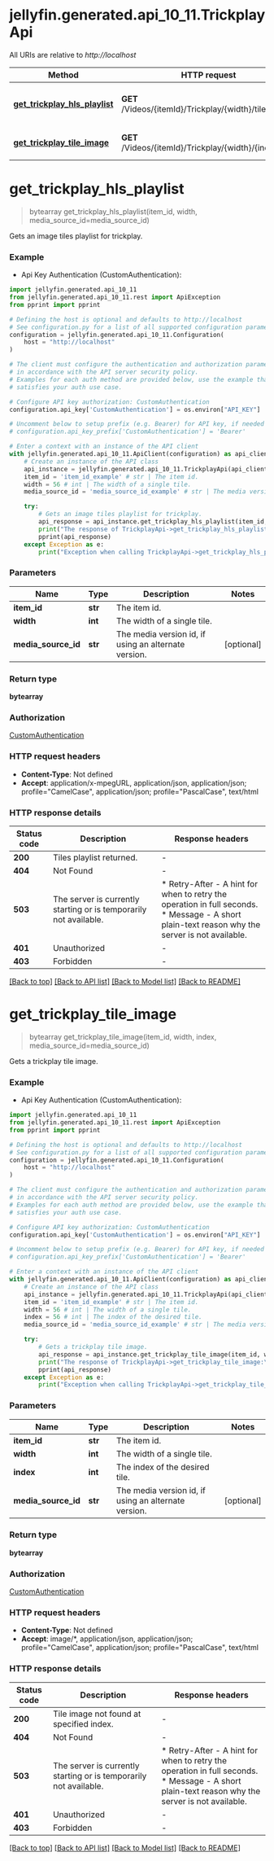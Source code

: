 # jellyfin.generated.api_10_11.TrickplayApi

All URIs are relative to *http://localhost*

Method | HTTP request | Description
------------- | ------------- | -------------
[**get_trickplay_hls_playlist**](TrickplayApi.md#get_trickplay_hls_playlist) | **GET** /Videos/{itemId}/Trickplay/{width}/tiles.m3u8 | Gets an image tiles playlist for trickplay.
[**get_trickplay_tile_image**](TrickplayApi.md#get_trickplay_tile_image) | **GET** /Videos/{itemId}/Trickplay/{width}/{index}.jpg | Gets a trickplay tile image.


# **get_trickplay_hls_playlist**
> bytearray get_trickplay_hls_playlist(item_id, width, media_source_id=media_source_id)

Gets an image tiles playlist for trickplay.

### Example

* Api Key Authentication (CustomAuthentication):

```python
import jellyfin.generated.api_10_11
from jellyfin.generated.api_10_11.rest import ApiException
from pprint import pprint

# Defining the host is optional and defaults to http://localhost
# See configuration.py for a list of all supported configuration parameters.
configuration = jellyfin.generated.api_10_11.Configuration(
    host = "http://localhost"
)

# The client must configure the authentication and authorization parameters
# in accordance with the API server security policy.
# Examples for each auth method are provided below, use the example that
# satisfies your auth use case.

# Configure API key authorization: CustomAuthentication
configuration.api_key['CustomAuthentication'] = os.environ["API_KEY"]

# Uncomment below to setup prefix (e.g. Bearer) for API key, if needed
# configuration.api_key_prefix['CustomAuthentication'] = 'Bearer'

# Enter a context with an instance of the API client
with jellyfin.generated.api_10_11.ApiClient(configuration) as api_client:
    # Create an instance of the API class
    api_instance = jellyfin.generated.api_10_11.TrickplayApi(api_client)
    item_id = 'item_id_example' # str | The item id.
    width = 56 # int | The width of a single tile.
    media_source_id = 'media_source_id_example' # str | The media version id, if using an alternate version. (optional)

    try:
        # Gets an image tiles playlist for trickplay.
        api_response = api_instance.get_trickplay_hls_playlist(item_id, width, media_source_id=media_source_id)
        print("The response of TrickplayApi->get_trickplay_hls_playlist:\n")
        pprint(api_response)
    except Exception as e:
        print("Exception when calling TrickplayApi->get_trickplay_hls_playlist: %s\n" % e)
```



### Parameters


Name | Type | Description  | Notes
------------- | ------------- | ------------- | -------------
 **item_id** | **str**| The item id. | 
 **width** | **int**| The width of a single tile. | 
 **media_source_id** | **str**| The media version id, if using an alternate version. | [optional] 

### Return type

**bytearray**

### Authorization

[CustomAuthentication](../README.md#CustomAuthentication)

### HTTP request headers

 - **Content-Type**: Not defined
 - **Accept**: application/x-mpegURL, application/json, application/json; profile="CamelCase", application/json; profile="PascalCase", text/html

### HTTP response details

| Status code | Description | Response headers |
|-------------|-------------|------------------|
**200** | Tiles playlist returned. |  -  |
**404** | Not Found |  -  |
**503** | The server is currently starting or is temporarily not available. |  * Retry-After - A hint for when to retry the operation in full seconds. <br>  * Message - A short plain-text reason why the server is not available. <br>  |
**401** | Unauthorized |  -  |
**403** | Forbidden |  -  |

[[Back to top]](#) [[Back to API list]](../README.md#documentation-for-api-endpoints) [[Back to Model list]](../README.md#documentation-for-models) [[Back to README]](../README.md)

# **get_trickplay_tile_image**
> bytearray get_trickplay_tile_image(item_id, width, index, media_source_id=media_source_id)

Gets a trickplay tile image.

### Example

* Api Key Authentication (CustomAuthentication):

```python
import jellyfin.generated.api_10_11
from jellyfin.generated.api_10_11.rest import ApiException
from pprint import pprint

# Defining the host is optional and defaults to http://localhost
# See configuration.py for a list of all supported configuration parameters.
configuration = jellyfin.generated.api_10_11.Configuration(
    host = "http://localhost"
)

# The client must configure the authentication and authorization parameters
# in accordance with the API server security policy.
# Examples for each auth method are provided below, use the example that
# satisfies your auth use case.

# Configure API key authorization: CustomAuthentication
configuration.api_key['CustomAuthentication'] = os.environ["API_KEY"]

# Uncomment below to setup prefix (e.g. Bearer) for API key, if needed
# configuration.api_key_prefix['CustomAuthentication'] = 'Bearer'

# Enter a context with an instance of the API client
with jellyfin.generated.api_10_11.ApiClient(configuration) as api_client:
    # Create an instance of the API class
    api_instance = jellyfin.generated.api_10_11.TrickplayApi(api_client)
    item_id = 'item_id_example' # str | The item id.
    width = 56 # int | The width of a single tile.
    index = 56 # int | The index of the desired tile.
    media_source_id = 'media_source_id_example' # str | The media version id, if using an alternate version. (optional)

    try:
        # Gets a trickplay tile image.
        api_response = api_instance.get_trickplay_tile_image(item_id, width, index, media_source_id=media_source_id)
        print("The response of TrickplayApi->get_trickplay_tile_image:\n")
        pprint(api_response)
    except Exception as e:
        print("Exception when calling TrickplayApi->get_trickplay_tile_image: %s\n" % e)
```



### Parameters


Name | Type | Description  | Notes
------------- | ------------- | ------------- | -------------
 **item_id** | **str**| The item id. | 
 **width** | **int**| The width of a single tile. | 
 **index** | **int**| The index of the desired tile. | 
 **media_source_id** | **str**| The media version id, if using an alternate version. | [optional] 

### Return type

**bytearray**

### Authorization

[CustomAuthentication](../README.md#CustomAuthentication)

### HTTP request headers

 - **Content-Type**: Not defined
 - **Accept**: image/*, application/json, application/json; profile="CamelCase", application/json; profile="PascalCase", text/html

### HTTP response details

| Status code | Description | Response headers |
|-------------|-------------|------------------|
**200** | Tile image not found at specified index. |  -  |
**404** | Not Found |  -  |
**503** | The server is currently starting or is temporarily not available. |  * Retry-After - A hint for when to retry the operation in full seconds. <br>  * Message - A short plain-text reason why the server is not available. <br>  |
**401** | Unauthorized |  -  |
**403** | Forbidden |  -  |

[[Back to top]](#) [[Back to API list]](../README.md#documentation-for-api-endpoints) [[Back to Model list]](../README.md#documentation-for-models) [[Back to README]](../README.md)

